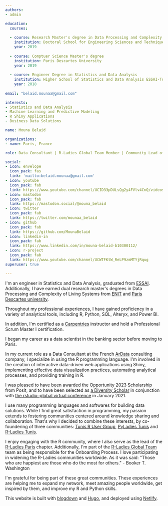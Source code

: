 ```yaml
---
authors:
- admin

education:
  courses:
  
  - course: Research Master's degree in Data Processing and Complexity of Living Systems 
    institution: Doctoral School for Engineering Sciences and Techniques attached to the National Engineering School of Tunis ENIT
    year: 2019
    
  - course: Comptuer Science Master's degree 
    institution: Paris Descartes University
    year: 2019
    
  - course: Engineer Degree in Statistics and Data Analysis 
    institution: Higher School of Statistics and Data Analysis ESSAI-Tunis
    year: 2018
    
email: "belaid.mounaa@gmail.com"

interests:
- Statistics and Data Analysis
- Machine Learning and Predictive Modeling 
- R Shiny Applications
- Business Data Solutions

name: Mouna Belaid

organizations:
- name: Paris, France

role: Data Consultant | R-Ladies Global Team Member | Community Lead of R-Ladies Paris

social:
- icon: envelope
  icon_pack: fas
  link: 'mailto:belaid.mounaa@gmail.com'
- icon: youtube
  icon_pack: fab
  link: https://www.youtube.com/channel/UCID33pDULsQg2y4FVlv4CnQ/videos
- icon: mastodon
  icon_pack: fab
  link: https://mastodon.social/@mouna_belaid
- icon: twitter
  icon_pack: fab
  link: https://twitter.com/mounaa_belaid 
- icon: github
  icon_pack: fab
  link: https://github.com/MounaBelaid
- icon: linkedin-in
  icon_pack: fab
  link: https://www.linkedin.com/in/mouna-belaid-b10300112/
- icon: r-project
  icon_pack: fab
  link: https://www.youtube.com/channel/UCWTFKtW_ReLP9zmMTYjRqug
superuser: true

---
```


I'm an engineer in Statistics and Data Analysis, graduated from [ESSAI](http://www.essai.rnu.tn/en/). Additionally, I have earned dual research master's degrees in Data Processing and Complexity of Living Systems from [ENIT](http://www.enit.rnu.tn/fr/home/indexfr.php) and 
[Paris Descartes university](https://drive.google.com/file/d/1qmbCrkuV33cTGxXUg2XpGjYXKNd5qQ6_/view?usp=sharing). 

Throughout my professional experiences, I have gained proficiency in a variety of analytical tools, including R, Python, SQL, Alteryx, and Power BI. 

In addition, I'm certified as a [Carpentries](https://carpentries.org/index.html) instructor and hold a Professional Scrum Master I certification.

I began my career as a data scientist in the banking sector before moving to Paris.

In my current role as a Data Consultant at the French [ArData](https://ardata.fr/) consulting company, I specialize in using the R programming language. I'm involved in the creation of interactive data-driven web applications using Shiny, implementing effective data visualization practices, automating analytical processes, and providing training in R.

I was pleased to have been awarded the Opportunity 2023 Scholarship from Posit, and to have been selected as [a Diversity Scholar](https://drive.google.com/file/d/1KanOLRXW7GIuVtXTZMp3U_U1TLRJAAZ0/view?usp=sharing) in conjunction with [the rstudio::global virtual conference](https://blog.rstudio.com/2020/11/30/diversity-scholarships/) in January 2021.

I use many programming languages and softwares for building data solutions. While I find great satisfaction in programming, my passion extends to fostering communities centered around knowledge sharing and collaboration. That's why I decided to combine these interests, by co-foundering of three communities: [Tunis R User Group](https://www.meetup.com/tunis-r-user-group), [PyLadies Tunis](https://www.meetup.com/pyladies-tunis/) and [R-Ladies Tunis](https://tinyurl.com/fh8e9dn9).

I enjoy engaging with the R community, where I also serve as the lead of the [R-Ladies Paris](https://www.meetup.com/rladies-paris/) chapter. Additionally, I'm part of the [R-Ladies Global Team](https://rladies.org/about-us/team/) team as being responsible for the Onboarding Process. I love participating in widening the R-Ladies communities worldwide. As it was said: "Those who are happiest are those who do the most for others." - Booker T. Washington

I'm grateful for being part of these great communities. These experiences are helping me to expand my network, meet amazing people worldwide, get inspired by them, and improve my R and Python skills.

This website is built with [blogdown](https://github.com/rstudio/blogdown) and [Hugo](https://gohugo.io/), and deployed using [Netlify](https://www.netlify.com/).
